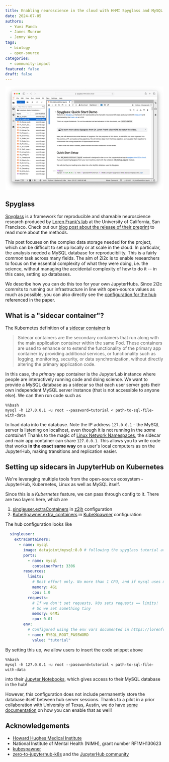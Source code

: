 ```yaml
---
title: Enabling neuroscience in the cloud with HHMI Spyglass and MySQL on JupyterHub
date: 2024-07-05
authors:
  - Yuvi Panda
  - James Munroe
  - Jenny Wong
tags:
  - biology
  - open-source
categories:
  - community-impact
featured: false
draft: false
---
```


![HHMI Spyglass tutorial](featured.png "The [HHMI Spyglass tutorial](https://spyglass.hhmi.2i2c.cloud/)")

## Spyglass

[Spyglass](https://github.com/LorenFrankLab/spyglass) is a framework for reproducible and shareable neuroscience research produced by [Loren Frank’s lab](https://github.com/LorenFrankLab) at the University of California, San Francisco. Check out our [blog post about the release of their preprint](../hhmi-spyglass/index.md) to read more about the methods.

This post focuses on the complex data storage needed for the project, which can be difficult to set up locally or at scale in the cloud. In particular, the analysis needed a MySQL database for reproducibility. This is a fairly common task across many fields. The aim of 2i2c is to enable researchers to focus on the essential complexity of what they were doing, i.e. the science, without managing the accidental complexity of how to do it -- in this case, setting up databases.

We describe how you can do this too for your own JupyterHubs. Since 2i2c commits to running our infrastructure in line with open-source values as much as possible, you can also directly see the [configuration for the hub](https://github.com/2i2c-org/infrastructure/blob/99071c38712ef8e6bed6609117ca4b894b89ae5c/config/clusters/hhmi/spyglass.values.yaml#L76) referenced in the paper.

## What is a "sidecar container"?

The Kubernetes definition of a [sidecar container](https://kubernetes.io/docs/concepts/workloads/pods/sidecar-containers/) is

> Sidecar containers are the secondary containers that run along with the main application container within the same Pod. These containers are used to enhance or to extend the functionality of the primary app container by providing additional services, or functionality such as logging, monitoring, security, or data synchronization, without directly altering the primary application code.

In this case, the *primary* app container is the JupyterLab instance where people are interactively running code and doing science. We want to provide a MySQL database as a sidecar so that each user server gets their own independent MySQL server instance (that is not accessible to anyone else). We can then run code such as

```
%%bash
mysql -h 127.0.0.1 -u root --password=tutorial < path-to-sql-file-with-data
```

to load data into the database. Note the IP address `127.0.0.1` - the MySQL server is listening on localhost, even though it is not running in the *same container*! Thanks to the magic of [Linux Network Namespaces](https://lwn.net/Articles/580893/), the sidecar and main app container can share `127.0.0.1`. This allows you to write code that works **in the exact same way** on a user's local computers as on the JupyterHub, making transitions and replication easier.

## Setting up sidecars in JupyterHub on Kubernetes

We're leveraging multiple tools from the open-source ecosystem - JupyterHub, Kubernetes, Linux as well as MySQL itself.

Since this is a *Kubernetes* feature, we can pass through config to it. There are
two layers here, which are

1. [singleuser.extraContainers](https://z2jh.jupyter.org/en/latest/resources/reference.html#singleuser-extracontainers) in [z2jh](https://z2jh.jupyter.org/en/stable/) configuration
2. [KubeSpawner.extra_containers](https://jupyterhub-kubespawner.readthedocs.io/en/latest/spawner.html#kubespawner.KubeSpawner.extra_containers) in [KubeSpawner](https://jupyterhub-kubespawner.readthedocs.io/en/latest/spawner.html) configuration

The hub configuration looks like

```yaml
  singleuser:
    extraContainers:
      - name: mysql
        image: datajoint/mysql:8.0 # following the spyglass tutorial at https://lorenfranklab.github.io/spyglass/latest/notebooks/00_Setup/#existing-database
        ports:
          - name: mysql
            containerPort: 3306
        resources:
          limits:
            # Best effort only. No more than 1 CPU, and if mysql uses more than 4G, restart it
            memory: 4Gi
            cpu: 1.0
          requests:
            # If we don't set requests, k8s sets requests == limits!
            # So we set something tiny
            memory: 64Mi
            cpu: 0.01
        env:
          # Configured using the env vars documented in https://lorenfranklab.github.io/spyglass/latest/notebooks/00_Setup/#existing-database
          - name: MYSQL_ROOT_PASSWORD
            value: "tutorial"
```

By setting this up, we allow users to insert the code snippet above

```
%%bash
mysql -h 127.0.0.1 -u root --password=tutorial < path-to-sql-file-with-data
```

into their [Jupyter Notebooks](https://github.com/LorenFrankLab/spyglass-demo/blob/main/notebooks/00_HubQuickStart.ipynb), which gives access to their MySQL database in the hub!

However, this configuration does not include permanently store the database itself between hub server sessions. Thanks to a pilot in a prior collaboration with University of Texas, Austin, we do have [some documentation](https://github.com/2i2c-org/infrastructure/blob/main/docs/howto/features/per-user-db.md) on how you can enable that as well!

## Acknowledgements

- [Howard Hughes Medical Institute](../../../collaborators/hhmi/)
- National Institute of Mental Health (NIMH), grant number RF1MH130623
- [kubespawner](https://github.com/jupyterhub/kubespawner)
- [zero-to-jupyterhub-k8s](https://github.com/jupyterhub/zero-to-jupyterhub-k8s/) and the [JupyterHub community](../../../collaborators/jupyterhub/)
